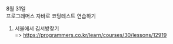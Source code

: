 8월 31일  
프로그래머스 자바로 코딩테스트 연습하기  
1. 서울에서 김서방찾기  
=> https://programmers.co.kr/learn/courses/30/lessons/12919
